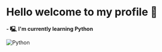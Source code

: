 # **Hello welcome to my profile 👋**

**- 🖳 I'm currently learning Python**


![Python](https://cdn-icons-png.flaticon.com/128/2621/2621303.png)
